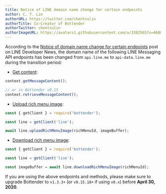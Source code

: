 ```yaml
---
title: Notice of LINE domain name change for certain endpoints
author: C. T. Lin
authorURL: https://twitter.com/chentsulin
authorTitle: Co-Creator of Bottender
authorTwitter: chentsulin
authorImageURL: https://avatars1.githubusercontent.com/u/3382565?s=460&v=4
---
```


According to the [Notice of domain name change for certain endpoints](https://developers.line.biz/en/news/2019/11/08/domain-name-change/) post on LINE Developer News, the domain name of the following LINE Messaging API endpoints has been changed from `api.line.me` to `api-data.line.me` during the transition period:

<!--truncate-->

- [Get content](https://developers.line.biz/en/reference/messaging-api/#get-content):

```js
context.getMessageContent();

// or in Bottender v0.15
context.retrieveMessageContent();
```

- [Upload rich menu image](https://developers.line.biz/en/reference/messaging-api/#upload-rich-menu-image):

```js
const { getClient } = require('bottender');

const line = getClient('line');

await line.uploadRichMenuImage(richMenuId, imageBuffer);
```

- [Download rich menu image](https://developers.line.biz/en/reference/messaging-api/#download-rich-menu-image):

```js
const { getClient } = require('bottender');

const line = getClient('line');

const imageBuffer = await line.downloadRichMenuImage(richMenuId);
```

If you are using the above endpoints and methods, please make sure to upgrade Bottender to `v1.3.3+` (or `v0.15.18+` if using `v0.x`) before **April 30, 2020**.
